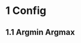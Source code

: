 

# 1 Config

## 1.1 Argmin Argmax

$$
\DeclareMathOperator*{\argmin}{arg\,min}
\DeclareMathOperator*{\argmax}{arg\,max}
$$
